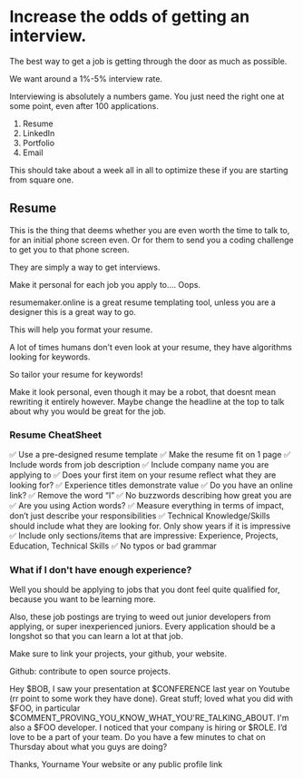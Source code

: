 # Increase the odds of getting an interview.  

The best way to get a job is getting through the door as much as possible.

We want around a 1%-5% interview rate.

Interviewing is absolutely a numbers game.  You just need the right one at some point, even after 100 applications.

1. Resume
2. LinkedIn
3. Portfolio
4. Email

This should take about a week all in all to optimize these if you are starting from square one.

## Resume

This is the thing that deems whether you are even worth the time to talk to, for an initial phone screen even. Or for them to send you a coding challenge to get you to that phone screen.

They are simply a way to get interviews.

Make it personal for each job you apply to.... Oops.

resumemaker.online  is a great resume templating tool, unless you are a designer this is a great way to go.

This will help you format your resume.

A lot of times humans don't even look at your resume, they have algorithms looking for keywords.

So tailor your resume for keywords!

Make it look personal, even though it may be a robot, that doesnt mean rewriting it entirely however.  Maybe change the headline at the top to talk about why you would be great for the job.  

### Resume CheatSheet

✅ Use a pre-designed resume template
✅ Make the resume fit on 1 page
✅ Include words from job description
✅ Include company name you are applying to
✅ Does your first item on your resume reflect what they are looking for?
✅ Experience titles demonstrate value
✅ Do you have an online link?
✅ Remove the word “I”
✅ No buzzwords describing how great you are
✅ Are you using Action words?
✅ Measure everything in terms of impact, don’t just describe your responsibilities
✅ Technical Knowledge/Skills should include what they are looking for. Only show years if it is impressive
✅ Include only sections/items that are impressive: Experience, Projects, Education, Technical Skills
✅ No typos or bad grammar

### What if I don't have enough experience?

Well you should be applying to jobs that you dont feel quite qualified for, because you want to be learning more.

Also, these job postings are trying to weed out junior developers from applying, or super inexperienced juniors.  Every application should be a longshot so that you can learn a lot at that job.

Make sure to link your projects, your github, your website.

Github: contribute to open source projects.

Hey $BOB,
I saw your presentation at $CONFERENCE last year on Youtube (rr point to some work they have done).
Great stuff; loved what you did with $FOO, in particular
$COMMENT_PROVING_YOU_KNOW_WHAT_YOU'RE_TALKING_ABOUT.
I'm also a $FOO developer. I noticed that your company is hiring
or $ROLE. I’d love to be a part of your team. Do you have a
few minutes to chat on Thursday about what you guys are doing?

Thanks,
Yourname
Your website or any public profile link
